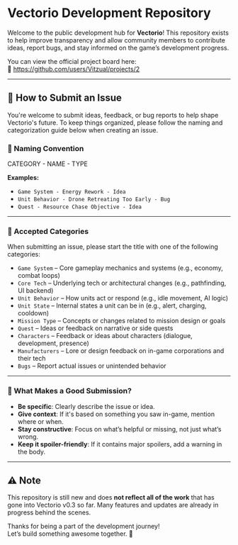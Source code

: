 # Vectorio Development Repository

Welcome to the public development hub for **Vectorio**! This repository exists to help improve transparency and allow community members to contribute ideas, report bugs, and stay informed on the game’s development progress.

You can view the official project board here:  
🔗 https://github.com/users/Vitzual/projects/2

---

## 📢 How to Submit an Issue

You're welcome to submit ideas, feedback, or bug reports to help shape Vectorio's future. To keep things organized, please follow the naming and categorization guide below when creating an issue.

### 📝 Naming Convention

CATEGORY - NAME - TYPE

**Examples:**
- `Game System - Energy Rework - Idea`
- `Unit Behavior - Drone Retreating Too Early - Bug`
- `Quest - Resource Chase Objective - Idea`

---

### 📂 Accepted Categories

When submitting an issue, please start the title with one of the following categories:

- `Game System` – Core gameplay mechanics and systems (e.g., economy, combat loops)
- `Core Tech` – Underlying tech or architectural changes (e.g., pathfinding, UI backend)
- `Unit Behavior` – How units act or respond (e.g., idle movement, AI logic)
- `Unit State` – Internal states a unit can be in (e.g., alert, charging, cooldown)
- `Mission Type` – Concepts or changes related to mission design or goals
- `Quest` – Ideas or feedback on narrative or side quests
- `Characters` – Feedback or ideas about characters (dialogue, development, presence)
- `Manufacturers` – Lore or design feedback on in-game corporations and their tech
- `Bugs` – Report actual issues or unintended behavior

---

### 🧠 What Makes a Good Submission?

- **Be specific**: Clearly describe the issue or idea.
- **Give context**: If it's based on something you saw in-game, mention where or when.
- **Stay constructive**: Focus on what’s helpful or missing, not just what’s wrong.
- **Keep it spoiler-friendly**: If it contains major spoilers, add a warning in the body.

---

## ⚠️ Note

This repository is still new and does **not reflect all of the work** that has gone into Vectorio v0.3 so far. Many features and updates are already in progress behind the scenes.

Thanks for being a part of the development journey!  
Let’s build something awesome together. 🚀
